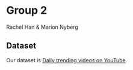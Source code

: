 # Group 2
Rachel Han & Marion Nyberg 

## Dataset
Our dataset is [Daily trending videos on YouTube](https://www.kaggle.com/datasnaek/youtube-new).
